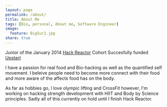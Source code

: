 ```yaml
---
layout: page
permalink: /about/
title: About Me
tags: [Bio, personal, About me, Software Engineer]
image:
  feature: BigSur2.jpg
share: true
---
```

Junior of the January 2014 [Hack Reactor](http://www.hackreactor.com/) Cohort
Succesfully funded [Upstart](https://www.upstart.com/upstarts/kwyn-alice-meagher)

I have a passion for real food and Bio-hacking as well as the quantified self movement. I beleive people need to become more connect with their food and more aware of the affects food has on the body.

As far as hobbies go, I love olympic lifting and CrossFit however, I'm working on hacking strength development with HIIT and Body by Science principles. Sadly all of this currently on hold until I finish Hack Reactor. 